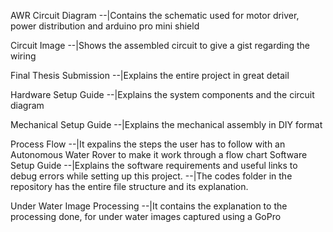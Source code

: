 AWR Circuit Diagram
--|Contains the schematic used for motor driver, power distribution and arduino pro mini shield

Circuit Image
--|Shows the assembled circuit to give a gist regarding the wiring

Final Thesis Submission
--|Explains the entire project in great detail

Hardware Setup Guide
--|Explains the system components and the circuit diagram

Mechanical Setup Guide
--|Explains the mechanical assembly in DIY format

Process Flow
--|It expalins the steps the user has to follow with an Autonomous Water Rover to make it work through a flow chart
Software Setup Guide
--|Explains the software requirements and useful links to debug errors while setting up this project.
--|The codes folder in the repository has the entire file structure and its explanation.

Under Water Image Processing
--|It contains the explanation to the processing done, for under water images captured using a GoPro